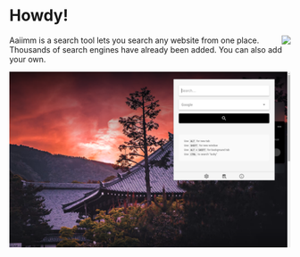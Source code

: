# Howdy!

<a href="https://chrome.google.com/webstore/detail/aaiimm/dhnnjmnnnmdpnlkkmlhppligleiefdhk" target="_blank">
  <img src="https://storage.googleapis.com/web-dev-uploads/image/WlD8wC6g8khYWPJUsQceQkhXSlv1/mPGKYBIR2uCP0ApchDXE.png" align="right" />
</a>
Aaiimm is a search tool lets you search any website from one place. Thousands of search engines have already been added. You can also add your own.

![Aaiimm 1.0.0 - Screenshot](aaiimm-1.0.0-screenshot.png)

